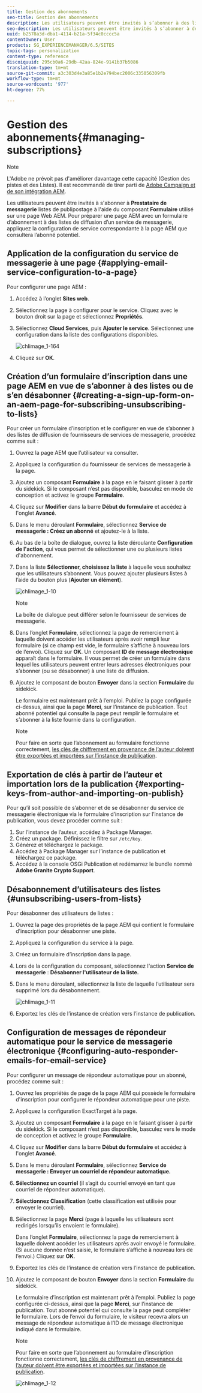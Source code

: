 ```yaml
---
title: Gestion des abonnements
seo-title: Gestion des abonnements
description: Les utilisateurs peuvent être invités à s’abonner à des listes de diffusion de fournisseurs de services de messagerie à l’aide du composant Formulaire utilisé sur une page web AEM. Pour préparer une page AEM avec un formulaire d’abonnement à des listes de diffusion d’un service de messagerie, appliquez la configuration de service correspondante à la page AEM que consultera l’abonné potentiel.
seo-description: Les utilisateurs peuvent être invités à s’abonner à des listes de diffusion de fournisseurs de services de messagerie à l’aide du composant Formulaire utilisé sur une page web AEM. Pour préparer une page AEM avec un formulaire d’abonnement à des listes de diffusion d’un service de messagerie, appliquez la configuration de service correspondante à la page AEM que consultera l’abonné potentiel.
uuid: b2578a3d-dba1-4114-b21a-5f34c0cccc5a
contentOwner: User
products: SG_EXPERIENCEMANAGER/6.5/SITES
topic-tags: personalization
content-type: reference
discoiquuid: 295cb0a6-29db-42aa-824e-9141b37b5086
translation-type: tm+mt
source-git-commit: a3c303d4e3a85e1b2e794bec2006c335056309fb
workflow-type: tm+mt
source-wordcount: '977'
ht-degree: 77%

---
```



# Gestion des abonnements{#managing-subscriptions}

>[!NOTE]
>
>L&#39;Adobe ne prévoit pas d&#39;améliorer davantage cette capacité (Gestion des pistes et des Listes).
>Il est recommandé de tirer parti de [Adobe Campaign et de son intégration AEM](/help/sites-administering/campaign.md).

Les utilisateurs peuvent être invités à s&#39;abonner à **Prestataire de messagerie** listes de publipostage à l&#39;aide du composant **Formulaire** utilisé sur une page Web AEM. Pour préparer une page AEM avec un formulaire d’abonnement à des listes de diffusion d’un service de messagerie, appliquez la configuration de service correspondante à la page AEM que consultera l’abonné potentiel.

## Application de la configuration du service de messagerie à une page {#applying-email-service-configuration-to-a-page}

Pour configurer une page AEM :

1. Accédez à l’onglet **Sites web**.
1. Sélectionnez la page à configurer pour le service. Cliquez avec le bouton droit sur la page et sélectionnez **Propriétés**.

1. Sélectionnez **Cloud Services**, puis **Ajouter le service**. Sélectionnez une configuration dans la liste des configurations disponibles.

   ![chlimage_1-164](assets/chlimage_1-164.png)

1. Cliquez sur **OK**.

## Création d’un formulaire d’inscription dans une page AEM en vue de s’abonner à des listes ou de s’en désabonner {#creating-a-sign-up-form-on-an-aem-page-for-subscribing-unsubscribing-to-lists}

Pour créer un formulaire d’inscription et le configurer en vue de s’abonner à des listes de diffusion de fournisseurs de services de messagerie, procédez comme suit :

1. Ouvrez la page AEM que l’utilisateur va consulter.
1. Appliquez la configuration du fournisseur de services de messagerie à la page.

1. Ajoutez un composant **Formulaire** à la page en le faisant glisser à partir du sidekick. Si le composant n’est pas disponible, basculez en mode de conception et activez le groupe **Formulaire**.
1. Cliquez sur **Modifier** dans la barre **Début du formulaire** et accédez à l&#39;onglet **Avancé**.
1. Dans le menu déroulant **Formulaire**, sélectionnez **Service de messagerie : Créez un abonné** et ajoutez-le à la liste.
1. Au bas de la boîte de dialogue, ouvrez la liste déroulante **Configuration de l&#39;action**, qui vous permet de sélectionner une ou plusieurs listes d&#39;abonnement.
1. Dans la liste **Sélectionner, choisissez la liste** à laquelle vous souhaitez que les utilisateurs s’abonnent. Vous pouvez ajouter plusieurs listes à l’aide du bouton plus (**Ajouter un élément**).

   ![chlimage_1-10](assets/chlimage_1-10.jpeg)

   >[!NOTE]
   >
   >La boîte de dialogue peut différer selon le fournisseur de services de messagerie.

1. Dans l’onglet **Formulaire**, sélectionnez la page de remerciement à laquelle doivent accéder les utilisateurs après avoir rempli leur formulaire (si ce champ est vide, le formulaire s’affiche à nouveau lors de l’envoi). Cliquez sur **OK**. Un composant **ID de message électronique** apparaît dans le formulaire. Il vous permet de créer un formulaire dans lequel les utilisateurs peuvent entrer leurs adresses électroniques pour s’abonner (ou se désabonner) à une liste de diffusion.
1. Ajoutez le composant de bouton **Envoyer** dans la section **Formulaire** du sidekick.

   Le formulaire est maintenant prêt à l’emploi. Publiez la page configurée ci-dessus, ainsi que la page **Merci**, sur l’instance de publication. Tout abonné potentiel qui consulte la page peut remplir le formulaire et s’abonner à la liste fournie dans la configuration.

   >[!NOTE]
   >
   >Pour faire en sorte que l’abonnement au formulaire fonctionne correctement, [les clés de chiffrement en provenance de l’auteur doivent être exportées et importées sur l’instance de publication](#exporting-keys-from-author-and-importing-on-publish).

## Exportation de clés à partir de l’auteur et importation lors de la publication  {#exporting-keys-from-author-and-importing-on-publish}

Pour qu’il soit possible de s’abonner et de se désabonner du service de messagerie électronique via le formulaire d’inscription sur l’instance de publication, vous devez procéder comme suit :

1. Sur l’instance de l’auteur, accédez à Package Manager.
1. Créez un package. Définissez le filtre sur `/etc/key`.
1. Générez et téléchargez le package.
1. Accédez à Package Manager sur l’instance de publication et téléchargez ce package.
1. Accédez à la console OSGi Publication et redémarrez le bundle nommé **Adobe Granite Crypto Support**.

## Désabonnement d’utilisateurs des listes  {#unsubscribing-users-from-lists}

Pour désabonner des utilisateurs de listes :

1. Ouvrez la page des propriétés de la page AEM qui contient le formulaire d’inscription pour désabonner une piste.
1. Appliquez la configuration du service à la page.
1. Créez un formulaire d’inscription dans la page.
1. Lors de la configuration du composant, sélectionnez l&#39;action **Service de messagerie** : **Désabonner l&#39;utilisateur de la liste.**
1. Dans le menu déroulant, sélectionnez la liste de laquelle l’utilisateur sera supprimé lors du désabonnement.

   ![chlimage_1-11](assets/chlimage_1-11.jpeg)

1. Exportez les clés de l’instance de création vers l’instance de publication.

## Configuration de messages de répondeur automatique pour le service de messagerie électronique  {#configuring-auto-responder-emails-for-email-service}

Pour configurer un message de répondeur automatique pour un abonné, procédez comme suit :

1. Ouvrez les propriétés de page de la page AEM qui possède le formulaire d&#39;inscription pour configurer le répondeur automatique pour une piste.
1. Appliquez la configuration ExactTarget à la page.

1. Ajoutez un composant **Formulaire** à la page en le faisant glisser à partir du sidekick. Si le composant n’est pas disponible, basculez vers le mode de conception et activez le groupe **Formulaire**.
1. Cliquez sur **Modifier** dans la barre **Début du formulaire** et accédez à l&#39;onglet **Avancé**.
1. Dans le menu déroulant **Formulaire**, sélectionnez **Service de messagerie : Envoyer un courriel de répondeur automatique.**
1. **Sélectionnez un courriel**  (il s’agit du courriel envoyé en tant que courriel de répondeur automatique).

1. **Sélectionnez Classification**  (cette classification est utilisée pour envoyer le courriel).
1. Sélectionnez la page **Merci** (page à laquelle les utilisateurs sont redirigés lorsqu’ils envoient le formulaire).

   Dans l’onglet **Formulaire**, sélectionnez la page de remerciement à laquelle doivent accéder les utilisateurs après avoir envoyé le formulaire. (Si aucune donnée n’est saisie, le formulaire s’affiche à nouveau lors de l’envoi.) Cliquez sur **OK**.

1. Exportez les clés de l’instance de création vers l’instance de publication.
1. Ajoutez le composant de bouton **Envoyer** dans la section **Formulaire** du sidekick.

   Le formulaire d’inscription est maintenant prêt à l’emploi. Publiez la page configurée ci-dessus, ainsi que la page **Merci**, sur l’instance de publication. Tout abonné potentiel qui consulte la page peut compléter le formulaire. Lors de l’envoi du formulaire, le visiteur recevra alors un message de répondeur automatique à l’ID de message électronique indiqué dans le formulaire.

   >[!NOTE]
   >
   >Pour faire en sorte que l’abonnement au formulaire d’inscription fonctionne correctement, [les clés de chiffrement en provenance de l’auteur doivent être exportées et importées sur l’instance de publication](#exporting-keys-from-author-and-importing-on-publish).

   ![chlimage_1-12](assets/chlimage_1-12.jpeg)

